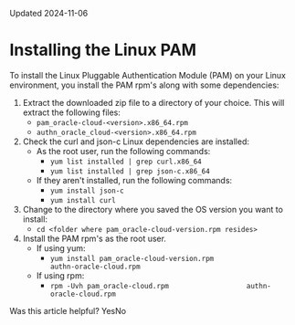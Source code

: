 Updated 2024-11-06
# Installing the Linux PAM
To install the Linux Pluggable Authentication Module (PAM) on your Linux environment, you install the PAM rpm's along with some dependencies:
  1. Extract the downloaded zip file to a directory of your choice. This will extract the following files: 
     * `pam_oracle-cloud-<version>.x86_64.rpm`
     * `authn_oracle_cloud-<version>.x86_64.rpm`
  2. Check the curl and json-c Linux dependencies are installed:
     * As the root user, run the following commands:
       * `yum list installed | grep curl.x86_64`
       * `yum list installed | grep json-c.x86_64`
     * If they aren't installed, run the following commands:
       * `yum install json-c`
       * `yum install curl`
  3. Change to the directory where you saved the OS version you want to install:
     * `cd <folder where pam_oracle-cloud-version.rpm resides>`
  4. Install the PAM rpm's as the root user.
     * If using yum:
       * `yum install pam_oracle-cloud-version.rpm                   authn-oracle-cloud.rpm`
     * If using rpm:
       * `rpm -Uvh pam_oracle-cloud.rpm                   authn-oracle-cloud.rpm`


Was this article helpful?
YesNo


